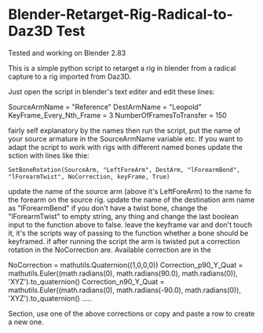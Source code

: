 # Blender-Retarget-Rig-Radical-to-Daz3D Test

Tested and working on Blender 2.83

This is a simple python script to retarget a rig in blender from a radical capture to a rig imported from Daz3D.

Just open the script in blender's text editer and edit these lines:

SourceArmName = "Reference"
DestArmName = "Leopold"
KeyFrame_Every_Nth_Frame = 3
NumberOfFramesToTransfer = 150

fairly self explanatory by the names then run the script, put the name of your source armature in the SourceArmName variable etc.  If you want to adapt the script to work with rigs with different named bones update the sction with lines like thie:

    SetBoneRotation(SourceArm, "LeftForeArm", DestArm, "lForearmBend", "lForearmTwist", NoCorrection, keyFrame, True)

update the name of the source arm (above it's LeftForeArm) to the name fo the forearm on the source rig.
update the name of the destination arm name as "lForearmBend"
if you don't have a twist bone, change the "lForearmTwist" to empty string, any thing and change the last boolean input to the function above to false.
leave the keyframe var and don't touch it, it's the scripts way of passing to the function whether a bone should be keyframed.
if after running the script the arm is twisted put a correction rotation in the NoCorrection are.  Available correction are in the 

NoCorrection = mathutils.Quaternion((1,0,0,0))
Correction_p90_Y_Quat = mathutils.Euler((math.radians(0), math.radians(90.0), math.radians(0)), 'XYZ').to_quaternion()
Correction_n90_Y_Quat = mathutils.Euler((math.radians(0), math.radians(-90.0), math.radians(0)), 'XYZ').to_quaternion()
.....

Section, use one of the above corrections or copy and paste a row to create a new one.

